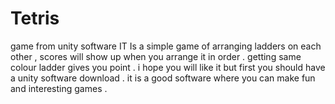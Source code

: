 # Tetris
game from unity software 
IT Is a simple game of arranging ladders on each other , scores will show up when you arrange it in order .
getting same colour ladder gives you point .
i hope you will like it but first you should have a unity software download . it is a good software where you can make fun and interesting games .

